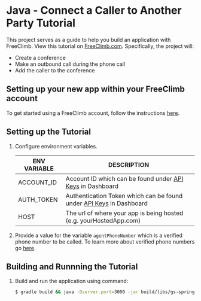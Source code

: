 # Java - Connect a Caller to Another Party Tutorial

This project serves as a guide to help you build an application with FreeClimb. View this tutorial on [FreeClimb.com](https://docs.freeclimb.com/docs/connect-a-caller-to-another-party-1#section-java). Specifically, the project will:

- Create a conference
- Make an outbound call during the phone call
- Add the caller to the conference

## Setting up your new app within your FreeClimb account

To get started using a FreeClimb account, follow the instructions [here](https://docs.freeclimb.com/docs/getting-started-with-freeclimb).

## Setting up the Tutorial

1. Configure environment variables.

   | ENV VARIABLE | DESCRIPTION                                                                                                                              |
   | ------------ | ---------------------------------------------------------------------------------------------------------------------------------------- |
   | ACCOUNT_ID   | Account ID which can be found under [API Keys](https://www.freeclimb.com/dashboard/portal/account/authentication) in Dashboard           |
   | AUTH_TOKEN   | Authentication Token which can be found under [API Keys](https://www.freeclimb.com/dashboard/portal/account/authentication) in Dashboard |
   | HOST         | The url of where your app is being hosted (e.g. yourHostedApp.com)                                                                       |

2. Provide a value for the variable `agentPhoneNumber` which is a verified phone number to be called. To learn more about verified phone numbers go [here](https://docs.freeclimb.com/docs/connecting-calls).

## Building and Runnning the Tutorial

1. Build and run the application using command:

   ```bash
   $ gradle build && java -Dserver.port=3000 -jar build/libs/gs-spring-boot-0.1.0.jar
   ```
